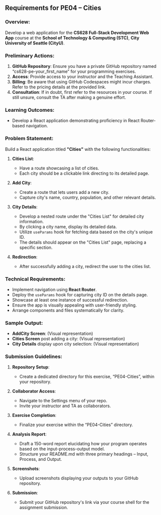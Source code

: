## Requirements for PE04 – Cities

### Overview:
Develop a web application for the **CS628 Full-Stack Development Web App** course at the **School of Technology & Computing (STC)**, **City University of Seattle (CityU)**.

### Preliminary Actions:
1. **GitHub Repository**: Ensure you have a private GitHub repository named “cs628-pe-your_first_name” for your programming exercises.
2. **Access**: Provide access to your instructor and the Teaching Assistant.
3. **Billing**: Be aware that using GitHub Codespaces might incur charges. Refer to the pricing details at the provided link.
4. **Consultation**: If in doubt, first refer to the resources in your course. If still unsure, consult the TA after making a genuine effort.

### Learning Outcomes:
- Develop a React application demonstrating proficiency in React Router-based navigation.

### Problem Statement:
Build a React application titled **"Cities"** with the following functionalities:

1. **Cities List**: 
   - Have a route showcasing a list of cities.
   - Each city should be a clickable link directing to its detailed page.

2. **Add City**:
   - Create a route that lets users add a new city.
   - Capture city's name, country, population, and other relevant details.

3. **City Details**:
   - Develop a nested route under the "Cities List" for detailed city information.
   - By clicking a city name, display its detailed data.
   - Utilize `useParams` hook for fetching data based on the city's unique ID.
   - The details should appear on the "Cities List" page, replacing a specific section.

4. **Redirection**:
   - After successfully adding a city, redirect the user to the cities list.

### Technical Requirements:
- Implement navigation using **React Router**.
- Deploy the `useParams` hook for capturing city ID on the details page.
- Showcase at least one instance of successful redirection.
- Ensure the app is visually appealing with user-friendly styling.
- Arrange components and files systematically for clarity.

### Sample Output:
- **AddCity Screen**: (Visual representation)
- **Cities Screen** post adding a city: (Visual representation)
- **City Details** display upon city selection: (Visual representation)

### Submission Guidelines:

1. **Repository Setup**:
   - Create a dedicated directory for this exercise, “PE04-Cities”, within your repository.

2. **Collaborator Access**:
   - Navigate to the Settings menu of your repo.
   - Invite your instructor and TA as collaborators.

3. **Exercise Completion**:
   - Finalize your exercise within the “PE04-Cities” directory.

4. **Analysis Report**:
   - Draft a 150-word report elucidating how your program operates based on the input-process-output model.
   - Structure your README.md with three primary headings – Input, Process, and Output.

5. **Screenshots**:
   - Upload screenshots displaying your outputs to your GitHub repository.

6. **Submission**:
   - Submit your GitHub repository's link via your course shell for the assignment submission.